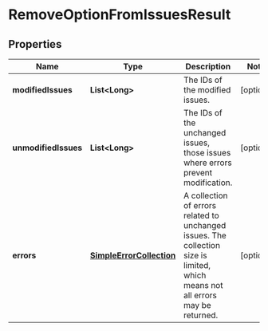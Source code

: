 

# RemoveOptionFromIssuesResult


## Properties

Name | Type | Description | Notes
------------ | ------------- | ------------- | -------------
**modifiedIssues** | **List&lt;Long&gt;** | The IDs of the modified issues. |  [optional]
**unmodifiedIssues** | **List&lt;Long&gt;** | The IDs of the unchanged issues, those issues where errors prevent modification. |  [optional]
**errors** | [**SimpleErrorCollection**](SimpleErrorCollection.md) | A collection of errors related to unchanged issues. The collection size is limited, which means not all errors may be returned. |  [optional]




